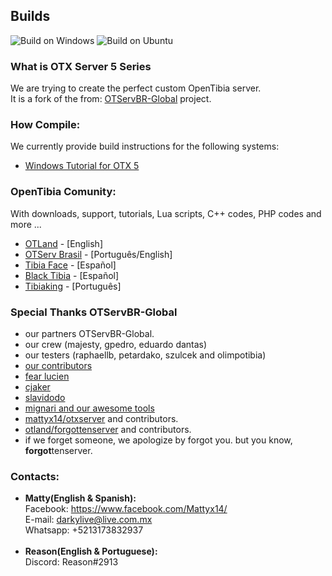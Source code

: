 ## Builds
![Build on Windows](https://github.com/mattyx14/otxserver/workflows/Build%20on%20Windows/badge.svg?branch=otxserv5) ![Build on Ubuntu](https://github.com/mattyx14/otxserver/workflows/Build%20on%20Ubuntu/badge.svg?branch=otxserv5)

### What is OTX Server 5 Series
We are trying to create the perfect custom OpenTibia server.
<br>It is a fork of the from: [OTServBR-Global](https://github.com/opentibiabr/OTServBR-Global) project.

### How Compile:
We currently provide build instructions for the following systems:
* [Windows Tutorial for OTX 5](https://forums.otserv.com.br/index.php?/forums/topic/169235-windowsvc2019-compilando-sources-otservbr-global/)

### OpenTibia Comunity:
With downloads, support, tutorials, Lua scripts, C++ codes, PHP codes and more ...
* [OTLand](https://otland.net/) - [English]
* [OTServ Brasil](https://forums.otserv.com.br/) - [Português/English]
* [Tibia Face](http://tibiaface.com/) - [Español]
* [Black Tibia](http://blacktibia.foroactivo.com/) - [Español]
* [Tibiaking](http://www.tibiaking.com/forum/) - [Português]

### Special Thanks OTServBR-Global
- our partners OTServBR-Global.
- our crew (majesty, gpedro, eduardo dantas)
- our testers (raphaellb, petardako, szulcek and olimpotibia)
- [our contributors](https://github.com/opentibiabr/OTServBR-Global/graphs/contributors)
- [fear lucien](https://github.com/FearLucien)
- [cjaker](https://github.com/Eternal-Scripts)
- [slavidodo](https://github.com/slavidodo)
- [mignari and our awesome tools](https://github.com/ottools)
- [mattyx14/otxserver](https://github.com/mattyx14/otxserver) and contributors.
- [otland/forgottenserver](https://github.com/otland/forgottenserver) and contributors.
- if we forget someone, we apologize by forgot you. but you know, **forgot**tenserver.

### Contacts:
- <b>Matty(English & Spanish):</b><br>
Facebook: https://www.facebook.com/Mattyx14/<br>
E-mail: darkylive@live.com.mx<br>
Whatsapp: +5213173832937<br><br>
- <b>Reason(English & Portuguese):</b><br>
Discord: Reason#2913

